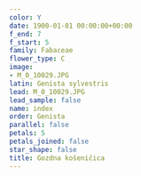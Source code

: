 ```yaml
---
color: Y
date: 1900-01-01 00:00:00+00:00
f_end: 7
f_start: 5
family: Fabaceae
flower_type: C
image:
- M_0_10029.JPG
latin: Genista sylvestris
lead: M_0_10029.JPG
lead_sample: false
name: index
order: Genista
parallel: false
petals: 5
petals_joined: false
star_shape: false
title: Gozdna košeničica
---
```


